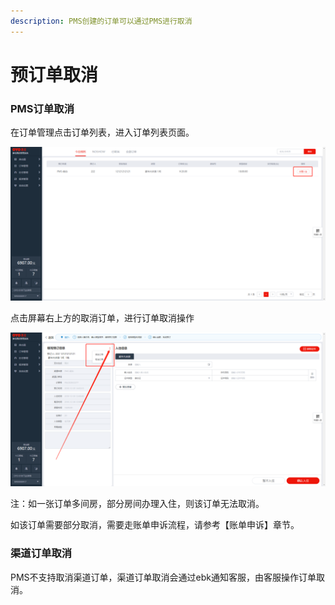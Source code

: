 ```yaml
---
description: PMS创建的订单可以通过PMS进行取消
---
```


# 预订单取消

### PMS订单取消

在订单管理点击订单列表，进入订单列表页面。

![&#x70B9;&#x51FB;&#x529E;&#x7406;&#x5165;&#x4F4F;&#xFF0C;&#x8FDB;&#x5165;&#x8BA2;&#x5355;&#x5217;&#x8868;&#x9875;&#x9762;](../../.gitbook/assets/image%20%28181%29.png)

点击屏幕右上方的取消订单，进行订单取消操作

![&#x70B9;&#x51FB;&#x8BA2;&#x5355;&#x66F4;&#x591A;&#x63A7;&#x4EF6;&#xFF0C;&#x627E;&#x5230;&#x4FEE;&#x6539;/&#x53D6;&#x6D88;&#x8BA2;&#x5355;&#x6309;&#x94AE;](../../.gitbook/assets/image%20%28163%29.png)

  
注：如一张订单多间房，部分房间办理入住，则该订单无法取消。

如该订单需要部分取消，需要走账单申诉流程，请参考【账单申诉】章节。

### 渠道订单取消

PMS不支持取消渠道订单，渠道订单取消会通过ebk通知客服，由客服操作订单取消。  


